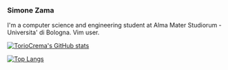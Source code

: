 ### Simone Zama
I'm a computer science and engineering student at Alma Mater Studiorum - Universita' di Bologna.
Vim user.

[![TorioCrema's GitHub stats](https://github-readme-stats.vercel.app/api?username=toriocrema&count_private=true&show_icons=true&theme=nord)](https://github.com/anuraghazra/github-readme-stats)

[![Top Langs](https://github-readme-stats.vercel.app/api/top-langs/?username=toriocrema&theme=nord&layout=compact)](https://github.com/anuraghazra/github-readme-stats)
